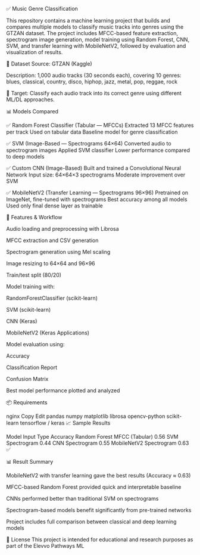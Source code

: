 
✅ Music Genre Classification

This repository contains a machine learning project that builds and compares multiple models to classify music tracks into genres using the GTZAN dataset. The project includes MFCC-based feature extraction, spectrogram image generation, model training using Random Forest, CNN, SVM, and transfer learning with MobileNetV2, followed by evaluation and visualization of results.

📁 Dataset Source: GTZAN (Kaggle)

Description:
1,000 audio tracks (30 seconds each), covering 10 genres:
blues, classical, country, disco, hiphop, jazz, metal, pop, reggae, rock

🎯 Target:
Classify each audio track into its correct genre using different ML/DL approaches.

📊 Models Compared

✅ Random Forest Classifier (Tabular — MFCCs)
Extracted 13 MFCC features per track
Used on tabular data
Baseline model for genre classification

✅ SVM (Image-Based — Spectrograms 64×64)
Converted audio to spectrogram images
Applied SVM classifier
Lower performance compared to deep models

✅ Custom CNN (Image-Based)
Built and trained a Convolutional Neural Network
Input size: 64×64×3 spectrograms
Moderate improvement over SVM

✅ MobileNetV2 (Transfer Learning — Spectrograms 96×96)
Pretrained on ImageNet, fine-tuned with spectrograms
Best accuracy among all models
Used only final dense layer as trainable

🔧 Features & Workflow

Audio loading and preprocessing with Librosa

MFCC extraction and CSV generation

Spectrogram generation using Mel scaling

Image resizing to 64×64 and 96×96

Train/test split (80/20)

Model training with:

RandomForestClassifier (scikit-learn)

SVM (scikit-learn)

CNN (Keras)

MobileNetV2 (Keras Applications)

Model evaluation using:

Accuracy

Classification Report

Confusion Matrix

Best model performance plotted and analyzed

📦 Requirements

nginx
Copy
Edit
pandas
numpy
matplotlib
librosa
opencv-python
scikit-learn
tensorflow / keras
📈 Sample Results

Model	Input Type	Accuracy
Random Forest	MFCC (Tabular)	0.56
SVM	Spectrogram	0.44
CNN	Spectrogram	0.55
MobileNetV2	Spectrogram	0.63 ✅

📊 Result Summary

MobileNetV2 with transfer learning gave the best results (Accuracy ≈ 0.63)

MFCC-based Random Forest provided quick and interpretable baseline

CNNs performed better than traditional SVM on spectrograms

Spectrogram-based models benefit significantly from pre-trained networks

Project includes full comparison between classical and deep learning models

📌 License
This project is intended for educational and research purposes as part of the Elevvo Pathways ML 
